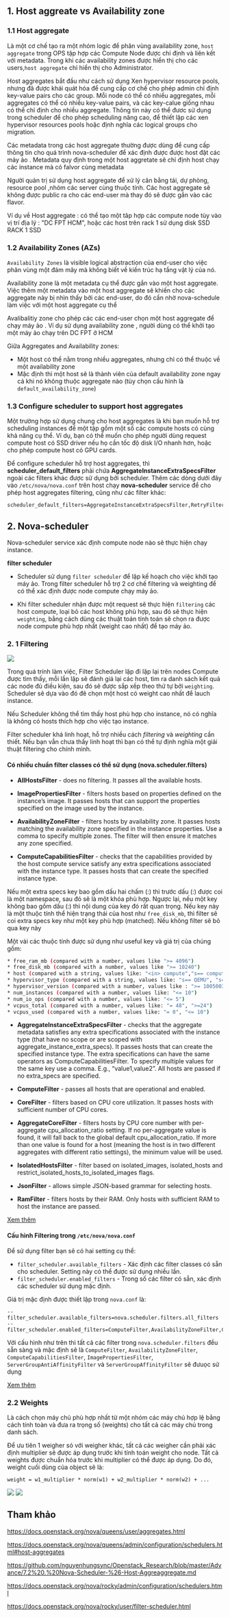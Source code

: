 ## 1. Host aggreate vs Availability zone

### 1.1 Host aggregate

Là một cơ chế tạo ra một nhóm logic để phân vùng availability zone, `host aggregate` trong OPS tập hợp các Compute Node được chỉ định và liên kết với metadata. Trong khi các availability zones được hiển thị cho các users,`host aggregate` chỉ hiển thị cho Administrator. 

Host aggregates bắt đầu như cách sử dụng Xen hypervisor resource pools, nhưng đã được khái quát hóa để cung cấp cơ chế cho phép admin chỉ định key-value pairs cho các group. Mỗi node có thể có nhiều aggregates, mỗi aggregates có thể có nhiều key-value pairs, và các key-calue giống nhau có thể chỉ định cho nhiều aggregate. Thông tin này có thể đươc sử dụng trong scheduler để cho phép scheduling nâng cao, để thiết lập các xen hypervisor resources pools hoặc định nghĩa các logical groups cho migration. 

Các metadata trong các host aggregate thường được dùng để cung cấp thông tin cho quá trình nova-scheduler để xác định được được host đặt các mảy ảo . Metadata quy định trong một host aggretate sẽ chỉ định host chạy các instance mà có falvor cùng metadata

Người quản trị sử dụng host aggregate để xử lý cân bằng tải, dự phòng, resource pool ,nhóm các server cùng thuộc tính. Các host aggregate sẽ không được public ra cho các end-user mà thay đó sẽ được gắn vào các flavor.

Ví dụ về Host aggregate : có thể tạo một tâp hợp các compute node tùy vào vị trí địa lý : "DC FPT HCM", hoặc các host trên rack 1 sử dụng disk SSD RACK 1 SSD

### 1.2 Availability Zones (AZs)

`Availability Zones` là  visible logical abstraction của end-user cho việc phân vùng một đám mây mà không biết về kiến trúc hạ tầng vật lý của nó. 

Availability zone là một metadata cụ thể được gắn vào một host aggregate. Việc thêm một metadata vào một host aggregate sẽ khiến cho các aggregate này bị nhìn thấy bởi các end-user, do đó cần nhờ nova-schedule làm việc với một host aggregate cụ thể

Avalibalitiy zone cho phép các các end-user chọn một host aggregate để chạy máy ảo . Ví dụ sử dụng availability zone , người dùng có thể khởi tạo một máy ảo chạy trên DC FPT ở HCM

Giữa Aggregates and Availability zones:

* Một host có thể nằm trong nhiều aggregates, nhưng chỉ có thể thuộc về một availability zone
* Mặc định thì một host sẽ là thành viên của  default availability zone ngay cả khi nó không thuộc aggregate nào (tùy chọn cấu hình là `default_availability_zone`)



### 1.3 Configure scheduler to support host aggregates

Một trường hợp sử dụng chung cho host aggregates là khi bạn muốn hỗ trợ scheduling instances để một tập gồm một số các compute hosts có cùng khả năng cụ thể. Ví dụ, bạn có thể muốn cho phép người dùng request compute host có SSD driver nếu họ cần tốc độ disk I/O nhanh hơn, hoặc cho phép compute host có GPU cards.

Để configure scheduler hỗ trợ host aggregates, thì **scheduler_default_filters** phải chứa **AggregateInstanceExtraSpecsFilter** ngoài các filters khác được sử dụng bởi scheduler. Thêm các dòng dưới đây vào `/etc/nova/nova.conf` trên host chạy **nova-scheduler** service để cho phép host aggregates filtering, cũng như các filter khác:

	scheduler_default_filters=AggregateInstanceExtraSpecsFilter,RetryFilter,AvailabilityZoneFilter,ComputeCapabilitiesFilter,ImagePropertiesFilter,ServerGroupAntiAffinityFilter,ServerGroupAffinityFilter



## 2. Nova-scheduler

Nova-scheduler service xác định compute node nào sẽ thực hiện chạy instance.

**filter scheduler**

* Scheduler sử dụng `filter scheduler` để lập kế hoạch cho việc khởi tạo máy ảo. Trong filter scheduler hỗ trợ 2 cơ chế filtering và weighting để có thể xác định được node compute chạy máy ảo.

* Khi filter scheduler nhận được một request sẽ thực hiện `filtering` các host compute, loại bỏ các host không phù hợp, sau đó sẽ thực hiện `weighting`, bằng cách dùng các thuật toán tính toán sẽ chọn ra được node compute phù hợp nhất (weight cao nhất) để tạo máy ảo.

### 2. 1 Filtering

<img src="../../img/16.png">

Trong quá trính làm việc, Filter Scheduler lặp đi lặp lại trên nodes Compute được tìm thấy, mỗi lần lặp sẽ đánh giá lại các host, tìm ra danh sách kết quả các node đủ điều kiện, sau đó sẽ được sắp xếp theo thứ tự bởi `weighting`. Scheduler sẽ dựa vào đó đê chọn một host có weight cao nhất để lauch instance.

Nếu Scheduler không thể tìm thấy host phù hợp cho instance, nó có nghĩa là không có hosts thích hợp cho việc tạo instance.

Filter scheduler khá linh hoạt, hỗ trợ nhiều cách *filtering* và *weighting* cần thiết. Nếu bạn vẫn chưa thấy linh hoạt thì bạn có thể tự định nghĩa một giải thuật filtering cho chính mình.

#### Có nhiều chuẩn filter classes có thể sử dụng (**nova.scheduler.filters**)

* **AllHostsFilter** - does no filtering. It passes all the available hosts.

* **ImagePropertiesFilter** - filters hosts based on properties defined on the instance’s image. It passes hosts that can support the properties specified on the image used by the instance.

* **AvailabilityZoneFilter** - filters hosts by availability zone. It passes hosts matching the availability zone specified in the instance properties. Use a comma to specify multiple zones. The filter will then ensure it matches any zone specified.

* **ComputeCapabilitiesFilter** - checks that the capabilities provided by the host compute service satisfy any extra specifications associated with the instance type. It passes hosts that can create the specified instance type.

Nếu một extra specs key bao gồm dấu hai chấm (:) thì trước dấu (:) được coi là một namespace, sau đó sẽ là một khóa phù hợp. Ngược lại, nếu một key không bao gồm dấu (:) thì nội dung của key đó rất quan trọng. Nếu key này là một thuộc tính thể hiện trạng thái của host như `free_disk_mb`, thì filter sẽ coi extra specs key như một key phù hợp (matched). Nếu không filter sẽ bỏ qua key này

Một vài các thuộc tính được sử dụng như useful key và giá trị của chúng gồm:

```sh
* free_ram_mb (compared with a number, values like ">= 4096")
* free_disk_mb (compared with a number, values like ">= 10240")
* host (compared with a string, values like: "<in> compute","s== compute_01")
* hypervisor_type (compared with a string, values like: "s== QEMU", "s== powervm")
* hypervisor_version (compared with a number, values like : ">= 1005003", "== 2000000")
* num_instances (compared with a number, values like: "<= 10")
* num_io_ops (compared with a number, values like: "<= 5")
* vcpus_total (compared with a number, values like: "= 48", ">=24")
* vcpus_used (compared with a number, values like: "= 0", "<= 10")
```

* **AggregateInstanceExtraSpecsFilter** - checks that the aggregate metadata satisfies any extra specifications associated with the instance type (that have no scope or are scoped with aggregate_instance_extra_specs). It passes hosts that can create the specified instance type. The extra specifications can have the same operators as ComputeCapabilitiesFilter. To specify multiple values for the same key use a comma. E.g., “value1,value2”. All hosts are passed if no extra_specs are specified.

* **ComputeFilter** - passes all hosts that are operational and enabled.

* **CoreFilter** - filters based on CPU core utilization. It passes hosts with sufficient number of CPU cores.

* **AggregateCoreFilter** - filters hosts by CPU core number with per-aggregate cpu_allocation_ratio setting. If no per-aggregate value is found, it will fall back to the global default cpu_allocation_ratio. If more than one value is found for a host (meaning the host is in two different aggregates with different ratio settings), the minimum value will be used.

* **IsolatedHostsFilter** - filter based on isolated_images, isolated_hosts and restrict_isolated_hosts_to_isolated_images flags.

* **JsonFilter** - allows simple JSON-based grammar for selecting hosts.

* **RamFilter** - filters hosts by their RAM. Only hosts with sufficient RAM to host the instance are passed.

[Xem thêm](https://docs.openstack.org/nova/rocky/user/filter-scheduler.html)


#### Cấu hình Filtering trong `/etc/nova/nova.conf`

Để sử dụng filter bạn sẽ có hai setting cụ thể:

* `filter_scheduler.available_filters` - Xác định các filter classes có sẵn cho scheduler. Setting này có thể được sử dụng nhiều lần.
* `filter_scheduler.enabled_filters` - Trong số các filter có sẵn, xác định các scheduler sử dụng mặc định.

Giá trị mặc định được thiết lập trong `nova.conf` là:

	--filter_scheduler.available_filters=nova.scheduler.filters.all_filters
	--filter_scheduler.enabled_filters=ComputeFilter,AvailabilityZoneFilter,ComputeCapabilitiesFilter,ImagePropertiesFilter,ServerGroupAntiAffinityFilter,ServerGroupAffinityFilter

Với cấu hình như trên thì tất cả các filter trong `nova.scheduler.filters` đều sẵn sàng và mặc định sẽ là `ComputeFilter`, `AvailabilityZoneFilter`,` ComputeCapabilitiesFilter`, `ImagePropertiesFilter`, `ServerGroupAntiAffinityFilter` và `ServerGroupAffinityFilter` sẽ đưuọc sử dụng

[Xem thêm](https://docs.openstack.org/nova/rocky/admin/configuration/schedulers.html)

### 2.2 Weights 

Là cách chọn máy chủ phù hợp nhất từ một nhóm các máy chủ hợp lệ bằng cách tính toàn và đưa ra trọng số (weights) cho tất cả các máy chủ trong danh sách.

Để ưu tiên 1 weigher só với weigher khác, tất cả các weigher cần phải xác định multiplier sẽ được áp dụng trước khi tính toán weight cho node. Tất cả weights được chuẩn hóa trước khi multiplier có thể được áp dụng. Do đó, weight cuối dùng của object sẽ là:

	weight = w1_multiplier * norm(w1) + w2_multiplier * norm(w2) + ...

<img src="../../img/18.png">

<img src="../../img/17.png">


## Tham khảo

https://docs.openstack.org/nova/queens/user/aggregates.html

https://docs.openstack.org/nova/queens/admin/configuration/schedulers.html#host-aggregates

https://github.com/nguyenhungsync/Openstack_Research/blob/master/Advance/7.2%20.%20Nova-Scheduler-%26-Host-Aggreaggregate.md

https://docs.openstack.org/nova/rocky/admin/configuration/schedulers.html

https://docs.openstack.org/nova/rocky/user/filter-scheduler.html